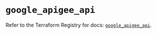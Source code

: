 # `google_apigee_api`

Refer to the Terraform Registry for docs: [`google_apigee_api`](https://registry.terraform.io/providers/hashicorp/google/6.40.0/docs/resources/apigee_api).

